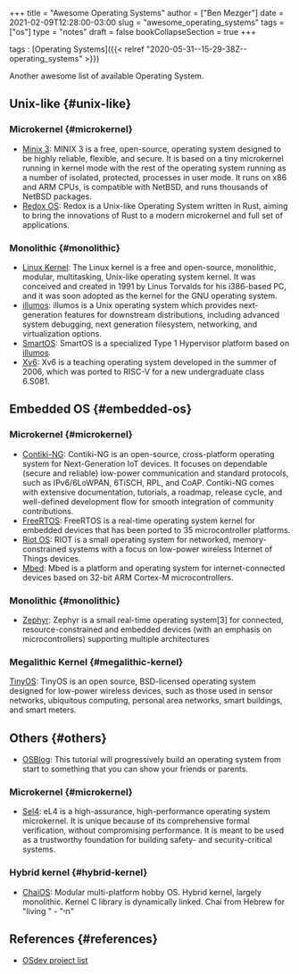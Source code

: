 +++
title = "Awesome Operating Systems"
author = ["Ben Mezger"]
date = 2021-02-09T12:28:00-03:00
slug = "awesome_operating_systems"
tags = ["os"]
type = "notes"
draft = false
bookCollapseSection = true
+++

tags
: [Operating Systems]({{< relref "2020-05-31--15-29-38Z--operating_systems" >}})

Another awesome list of available Operating System.

## Unix-like {#unix-like}

### Microkernel {#microkernel}

- [Minix 3](https://www.minix3.org/): MINIX 3 is a free, open-source, operating system designed to be
  highly reliable, flexible, and secure. It is based on a tiny microkernel
  running in kernel mode with the rest of the operating system running as a
  number of isolated, protected, processes in user mode. It runs on x86 and ARM
  CPUs, is compatible with NetBSD, and runs thousands of NetBSD packages.
- [Redox OS](https://www.redox-os.org/): Redox is a Unix-like Operating System written in Rust, aiming to
  bring the innovations of Rust to a modern microkernel and full set of
  applications.

### Monolithic {#monolithic}

- [Linux Kernel](https://kernel.org): The Linux kernel is a free and open-source, monolithic, modular,
  multitasking, Unix-like operating system kernel. It was conceived and created
  in 1991 by Linus Torvalds for his i386-based PC, and it was soon adopted as
  the kernel for the GNU operating system.
- [illumos](https://illumos.org/): illumos is a Unix operating system which provides next-generation
  features for downstream distributions, including advanced system debugging,
  next generation filesystem, networking, and virtualization options.
- [SmartOS](https://docs.smartos.org/): SmartOS is a specialized Type 1 Hypervisor platform based on [illumos](https://illumos.org/).
- [Xv6](https://pdos.csail.mit.edu/6.828/2020/xv6.html): Xv6 is a teaching operating system developed in the summer of 2006, which
  was ported to RISC-V for a new undergraduate class 6.S081.

## Embedded OS {#embedded-os}

### Microkernel {#microkernel}

- [Contiki-NG](https://github.com/contiki-ng/contiki-ng): Contiki-NG is an open-source, cross-platform operating system for
  Next-Generation IoT devices. It focuses on dependable (secure and reliable)
  low-power communication and standard protocols, such as IPv6/6LoWPAN, 6TiSCH,
  RPL, and CoAP. Contiki-NG comes with extensive documentation, tutorials, a
  roadmap, release cycle, and well-defined development flow for smooth
  integration of community contributions.
- [FreeRTOS](https://www.freertos.org/): FreeRTOS is a real-time operating system kernel for embedded devices
  that has been ported to 35 microcontroller platforms.
- [Riot OS](https://www.riot-os.org/): RIOT is a small operating system for networked, memory-constrained
  systems with a focus on low-power wireless Internet of Things devices.
- [Mbed](https://os.mbed.com/): Mbed is a platform and operating system for internet-connected devices
  based on 32-bit ARM Cortex-M microcontrollers.

### Monolithic {#monolithic}

- [Zephyr](https://zephyrproject.org/): Zephyr is a small real-time operating system[3] for connected,
  resource-constrained and embedded devices (with an emphasis on
  microcontrollers) supporting multiple architectures

### Megalithic Kernel {#megalithic-kernel}

[TinyOS](https://github.com/tinyos/tinyos-main): TinyOS is an open source, BSD-licensed operating system designed for
low-power wireless devices, such as those used in sensor networks, ubiquitous
computing, personal area networks, smart buildings, and smart meters.

## Others {#others}

- [OSBlog](https://osblog.stephenmarz.com/): This tutorial will progressively build an operating system from start
  to something that you can show your friends or parents.

### Microkernel {#microkernel}

- [Sel4](https://sel4.systems/): eL4 is a high-assurance, high-performance operating system microkernel.
  It is unique because of its comprehensive formal verification, without
  compromising performance. It is meant to be used as a trustworthy foundation
  for building safety- and security-critical systems.

### Hybrid kernel {#hybrid-kernel}

- [ChaiOS](https://github.com/ChaiSoft/ChaiOS): Modular multi-platform hobby OS. Hybrid kernel, largely monolithic.
  Kernel C library is dynamically linked. Chai from Hebrew for "living " - "חי"

## References {#references}

- [OSdev project list](https://wiki.osdev.org/Projects)
